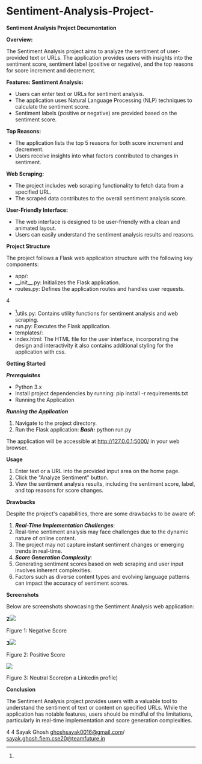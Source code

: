 # Sentiment-Analysis-Project-
**Sentiment Analysis Project Documentation**

**Overview:**

The Sentiment Analysis project aims to analyze the sentiment of user-provided text or URLs. The application provides users with insights into the sentiment score, sentiment label (positive or negative), and the top reasons for score increment and decrement.

**Features: Sentiment Analysis:**

- Users can enter text or URLs for sentiment analysis.
- The application uses Natural Language Processing (NLP) techniques to calculate the sentiment score.
- Sentiment labels (positive or negative) are provided based on the sentiment score.

**Top Reasons:**

- The application lists the top 5 reasons for both score increment and decrement.
- Users receive insights into what factors contributed to changes in sentiment.

**Web Scraping:**

- The project includes web scraping functionality to fetch data from a specified URL.
- The scraped data contributes to the overall sentiment analysis score.

**User-Friendly Interface:**

- The web interface is designed to be user-friendly with a clean and animated layout.
- Users can easily understand the sentiment analysis results and reasons.

**Project Structure**

The project follows a Flask web application structure with the following key components:

- app/:
- \_\_init\_\_.py: Initializes the Flask application.
- routes.py: Defines the application routes and handles user requests.

4

- [^1]utils.py: Contains utility functions for sentiment analysis and web scraping.
- run.py: Executes the Flask application.
- templates/:
- index.html: The HTML file for the user interface, incorporating the design and interactivity it also contains additional styling for the application with css.

**Getting Started**

***Prerequisites***

- Python 3.x
- Install project dependencies by running: pip install -r requirements.txt
- Running the Application

***Running the Application***

1. Navigate to the project directory.
1. Run the Flask application: ***Bash:*** python run.py

The application will be accessible at http://127.0.0.1:5000/ in your web browser.

**Usage**

1. Enter text or a URL into the provided input area on the home page.
1. Click the "Analyze Sentiment" button.
1. View the sentiment analysis results, including the sentiment score, label, and top reasons for score changes.

**Drawbacks**

Despite the project's capabilities, there are some drawbacks to be aware of:

1. ***Real-Time Implementation Challenges***:
1. Real-time sentiment analysis may face challenges due to the dynamic nature of online content.
1. The project may not capture instant sentiment changes or emerging trends in real-time.
2. ***Score Generation Complexity***:
1. Generating sentiment scores based on web scraping and user input involves inherent complexities.
1. Factors such as diverse content types and evolving language patterns can impact the accuracy of sentiment scores.

**Screenshots**

Below are screenshots showcasing the Sentiment Analysis web application:

**2![](Aspose.Words.53ac64d8-96b8-4417-a05e-4e1fa7bcca66.001.jpeg)**

Figure 1: Negative Score

**3![](Aspose.Words.53ac64d8-96b8-4417-a05e-4e1fa7bcca66.002.jpeg)**

Figure 2: Positive Score

![](Aspose.Words.53ac64d8-96b8-4417-a05e-4e1fa7bcca66.003.jpeg)

Figure 3: Neutral Score(on a Linkedin profile)

**Conclusion**

The Sentiment Analysis project provides users with a valuable tool to understand the sentiment of text or content on specified URLs. While the application has notable features, users should be mindful of the limitations, particularly in real-time implementation and score generation complexities.

4
4 Sayak Ghosh <ghoshsayak0016@gmail.com>/ <sayak.ghosh.fiem.cse20@teamfuture.in>

[^1]: 
